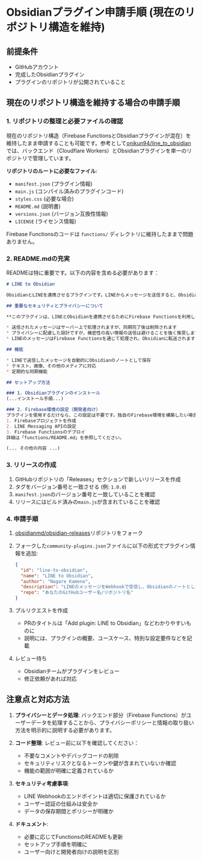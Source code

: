 # Obsidianプラグイン申請手順 (現在のリポジトリ構造を維持)

## 前提条件
- GitHubアカウント
- 完成したObsidianプラグイン
- プラグインのリポジトリが公開されていること

## 現在のリポジトリ構造を維持する場合の申請手順

### 1. リポジトリの整理と必要ファイルの確認

現在のリポジトリ構造（Firebase FunctionsとObsidianプラグインが混在）を維持したまま申請することも可能です。参考として[onikun94/line_to_obsidian](https://github.com/onikun94/line_to_obsidian)では、バックエンド（Cloudflare Workers）とObsidianプラグインを単一のリポジトリで管理しています。

**リポジトリのルートに必要なファイル**:
- `manifest.json` (プラグイン情報)
- `main.js` (コンパイル済みのプラグインコード)
- `styles.css` (必要な場合)
- `README.md` (説明書)
- `versions.json` (バージョン互換性情報)
- `LICENSE` (ライセンス情報)

Firebase Functionsのコードは `functions/` ディレクトリに維持したままで問題ありません。

### 2. README.mdの充実

READMEは特に重要です。以下の内容を含める必要があります：

```md
# LINE to Obsidian

ObsidianとLINEを連携させるプラグインです。LINEからメッセージを送信すると、Obsidianのノートとして保存されます。

## 重要なセキュリティとプライバシーについて

**このプラグインは、LINEとObsidianを連携させるためにFirebase Functionsを利用します。**

* 送信されたメッセージはサーバー上で処理されますが、同期完了後は削除されます
* プライバシーに配慮した設計ですが、機密性の高い情報の送信は避けることを強く推奨します
* LINEのメッセージはFirebase Functionsを通じて処理され、Obsidianに転送されます

## 機能

* LINEで送信したメッセージを自動的にObsidianのノートとして保存
* テキスト、画像、その他のメディアに対応
* 定期的な同期機能

## セットアップ方法

### 1. Obsidianプラグインのインストール
(...インストール手順...)

### 2. Firebase環境の設定（開発者向け）
プラグインを使用するだけなら、この設定は不要です。独自のFirebase環境を構築したい場合：
1. Firebaseプロジェクトを作成
2. LINE Messaging APIの設定
3. Firebase Functionsのデプロイ
詳細は「functions/README.md」を参照してください。

(... その他の内容 ...)
```

### 3. リリースの作成

1. GitHubリポジトリの「Releases」セクションで新しいリリースを作成
2. タグをバージョン番号と一致させる (例: `1.0.0`)
3. `manifest.json`のバージョン番号と一致していることを確認
4. リリースにはビルド済みの`main.js`が含まれていることを確認

### 4. 申請手順

1. [obsidianmd/obsidian-releases](https://github.com/obsidianmd/obsidian-releases)リポジトリをフォーク

2. フォークした`community-plugins.json`ファイルに以下の形式でプラグイン情報を追加:
   ```json
   {
     "id": "line-to-obsidian",
     "name": "LINE to Obsidian",
     "author": "Nagare Kameno",
     "description": "LINEのメッセージをWebhookで受信し、Obsidianのノートとして同期するプラグイン",
     "repo": "あなたのGitHubユーザー名/リポジトリ名"
   }
   ```

3. プルリクエストを作成
   - PRのタイトルは「Add plugin: LINE to Obsidian」などわかりやすいものに
   - 説明には、プラグインの概要、ユースケース、特別な設定要件などを記載

4. レビュー待ち
   - Obsidianチームがプラグインをレビュー
   - 修正依頼があれば対応

## 注意点と対応方法

1. **プライバシーとデータ処理**: バックエンド部分（Firebase Functions）がユーザーデータを処理することから、プライバシーポリシーと情報の取り扱い方法を明示的に説明する必要があります。

2. **コード整理**: レビュー前に以下を確認してください：
   - 不要なコメントやデバッグコードの削除
   - セキュリティリスクとなるトークンや鍵が含まれていないか確認
   - 機能の範囲が明確に定義されているか

3. **セキュリティ考慮事項**:
   - LINE Webhookのエンドポイントは適切に保護されているか
   - ユーザー認証の仕組みは安全か
   - データの保存期間とポリシーが明確か

4. **ドキュメント**:
   - 必要に応じてFunctionsのREADMEも更新
   - セットアップ手順を明確に
   - ユーザー向けと開発者向けの説明を区別 